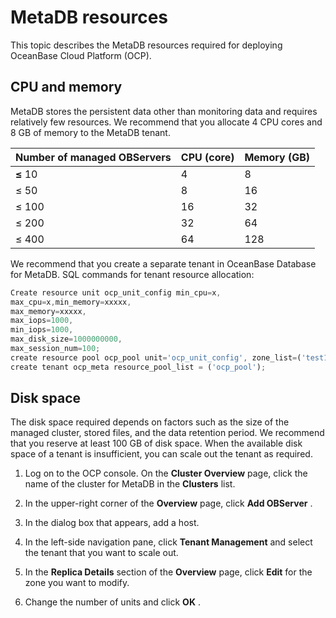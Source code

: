 # MetaDB resources

This topic describes the MetaDB resources required for deploying OceanBase Cloud Platform (OCP).

## CPU and memory

MetaDB stores the persistent data other than monitoring data and requires relatively few resources. We recommend that you allocate 4 CPU cores and 8 GB of memory to the MetaDB tenant.

| **Number of managed OBServers** | **CPU (core)** | **Memory (GB)** |
|---------------------------------|----------------|-----------------|
| **≤** 10                        | 4              | 8               |
| ≤ 50                            | 8              | 16              |
| ≤ 100                           | 16             | 32              |
| ≤ 200                           | 32             | 64              |
| ≤ 400                           | 64             | 128             |

We recommend that you create a separate tenant in OceanBase Database for MetaDB. SQL commands for tenant resource allocation:

```javascript
Create resource unit ocp_unit_config min_cpu=x, 
max_cpu=x,min_memory=xxxxx, 
max_memory=xxxxx,  
max_iops=1000, 
min_iops=1000, 
max_disk_size=1000000000, 
max_session_num=100; 
create resource pool ocp_pool unit='ocp_unit_config', zone_list=('test1','test2','test3'),unit_num=x; 
create tenant ocp_meta resource_pool_list = ('ocp_pool');
```

## Disk space

The disk space required depends on factors such as the size of the managed cluster, stored files, and the data retention period. We recommend that you reserve at least 100 GB of disk space. When the available disk space of a tenant is insufficient, you can scale out the tenant as required.

1. Log on to the OCP console. On the **Cluster Overview** page, click the name of the cluster for MetaDB in the **Clusters** list.

2. In the upper-right corner of the **Overview** page, click **Add OBServer** .

3. In the dialog box that appears, add a host.

4. In the left-side navigation pane, click **Tenant Management** and select the tenant that you want to scale out.

5. In the **Replica Details** section of the **Overview** page, click **Edit** for the zone you want to modify.

6. Change the number of units and click **OK** .
